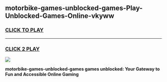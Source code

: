 
## motorbike-games-unblocked-games-Play-Unblocked-Games-Online-vkyww
<h3>
<a href="https://premium76.site?title=motorbike-games-unblocked-games&ref=24A">CLICK TO PLAY</a></h3>
<hr>

<h3>
<a href="https://premium76.site?title=motorbike-games-unblocked-games&ref=24A">CLICK 2 PLAY</a>
  
</h3>

<a href="https://premium76.site?title=motorbike-games-unblocked-games&ref=24A"><img src="https://clearcache.store/games.png"></a>


**motorbike-games-unblocked-games games unblocked: Your Gateway to Fun and Accessible Online Gaming**
